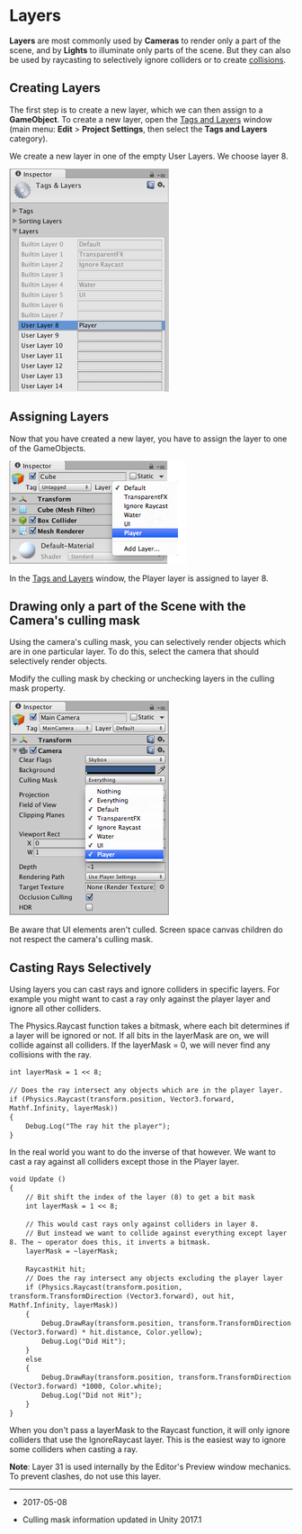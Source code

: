 Layers
======

__Layers__ are most commonly used by __Cameras__ to render only a part of the scene, and by __Lights__ to illuminate only parts of the scene. But they can also be used by raycasting to selectively ignore colliders or to create [collisions](LayerBasedCollision).

Creating Layers
---------------

The first step is to create a new layer, which we can then assign to a __GameObject__. To create a new layer, open the [Tags and Layers](class-TagManager) window (main menu: **Edit** > **Project Settings**, then select the **Tags and Layers** category).

We create a new layer in one of the empty User Layers. We choose layer 8.

![](../uploads/Main/Layer-CreateNewLayer.png) 

Assigning Layers
----------------

Now that you have created a new layer, you have to assign the layer to one of the GameObjects.

![](../uploads/Main/Layer-ChooseLayer.png) 

In the [Tags and Layers](class-TagManager) window, the Player layer is assigned to layer 8.



Drawing only a part of the Scene with the Camera's culling mask
---------------------------------------------------------------

Using the camera's culling mask, you can selectively render objects which are in one particular layer.
To do this, select the camera that should selectively render objects.

Modify the culling mask by checking or unchecking layers in the culling mask property.


![](../uploads/Main/Layer-CullingMask.png) 

Be aware that UI elements aren't culled. Screen space canvas children do not respect the camera's culling mask.

Casting Rays Selectively
------------------------

Using layers you can cast rays and ignore colliders in specific layers.
For example you might want to cast a ray only against the player layer and ignore all other colliders.

The Physics.Raycast function takes a bitmask, where each bit determines if a layer will be ignored or not.
If all bits in the layerMask are on, we will collide against all colliders.
If the layerMask = 0, we will never find any collisions with the ray.

```
int layerMask = 1 << 8;
		
// Does the ray intersect any objects which are in the player layer.
if (Physics.Raycast(transform.position, Vector3.forward, Mathf.Infinity, layerMask))
{
    Debug.Log("The ray hit the player");
}
```

In the real world you want to do the inverse of that however. We want to cast a ray against all colliders except those in the Player layer.

```
void Update ()
{
    // Bit shift the index of the layer (8) to get a bit mask
    int layerMask = 1 << 8;
		
    // This would cast rays only against colliders in layer 8.
    // But instead we want to collide against everything except layer 8. The ~ operator does this, it inverts a bitmask.
    layerMask = ~layerMask;
	
    RaycastHit hit;
    // Does the ray intersect any objects excluding the player layer
    if (Physics.Raycast(transform.position, transform.TransformDirection (Vector3.forward), out hit, Mathf.Infinity, layerMask)) 
    {
        Debug.DrawRay(transform.position, transform.TransformDirection (Vector3.forward) * hit.distance, Color.yellow);
        Debug.Log("Did Hit");
    } 
    else 
    {
        Debug.DrawRay(transform.position, transform.TransformDirection (Vector3.forward) *1000, Color.white);
        Debug.Log("Did not Hit");
    }
}

```

When you don't pass a layerMask to the Raycast function, it will only ignore colliders that use the IgnoreRaycast layer.
This is the easiest way to ignore some colliders when casting a ray.

__Note__: Layer 31 is used internally by the Editor's Preview window mechanics. To prevent clashes, do not use this layer.

---

* <span class="page-edit">2017-05-08  <!-- include IncludeTextAmendPageSomeEdit --></span>

* <span class="page-history">Culling mask information updated in Unity 2017.1</span> 
